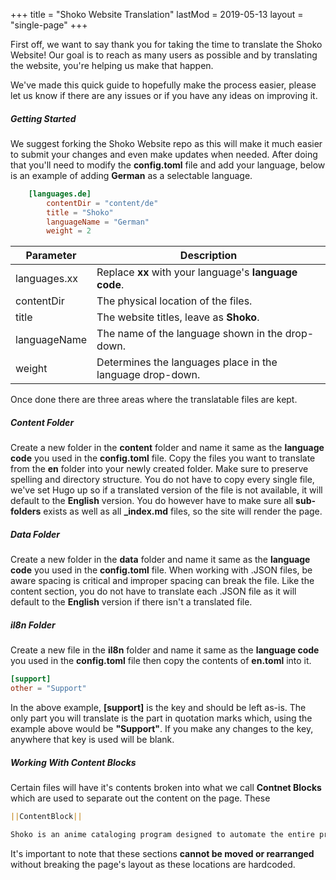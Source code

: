 +++
title = "Shoko Website Translation"
lastMod = 2019-05-13
layout = "single-page"
+++

First off, we want to say thank you for taking the time to translate the Shoko Website! Our goal is to reach as many users as possible and by translating the website, you're helping us make that happen. 

We've made this quick guide to hopefully make the process easier, please let us know if there are any issues or if you have any ideas on improving it. 

##### Getting Started

We suggest forking the Shoko Website repo as this will make it much easier to submit your changes and even make updates when needed. After doing that you'll need to modify the **config.toml** file and add your language, below is an example of adding **German** as a selectable language. 

```toml
	[languages.de]
		contentDir = "content/de"
		title = "Shoko"
		languageName = "German"
		weight = 2
```

<table class="table table-striped">
  <thead>
    <tr>
      <th scope="col">Parameter</th>
      <th scope="col">Description</th>
    </tr>
  </thead>
  <tbody>
    <tr>
      <td>languages.xx</td>
      <td>Replace <strong>xx</strong> with your language's <strong>language code</strong>.</td>
    </tr>
    <tr>
      <td>contentDir</td>
      <td>The physical location of the files.</td>
    </tr>
    <tr>
      <td>title</td>
      <td>The website titles, leave as <strong>Shoko</strong>.</td>
    </tr>
    <tr>
      <td>languageName</td>
      <td>The name of the language shown in the drop-down.</td>
    </tr>
    <tr>
      <td>weight</td>
      <td>Determines the languages place in the language drop-down.</td>
    </tr>
  </tbody>
</table>

Once done there are three areas where the translatable files are kept.

##### Content Folder

Create a new folder in the **content** folder and name it same as the **language code** you used in the **config.toml** file. Copy the files you want to translate from the **en** folder into your newly created folder. Make sure to preserve spelling and directory structure. You do not have to copy every single file, we've set Hugo up so if a translated version of the file is not available, it will default to the **English** version. You do however have to make sure all **sub-folders** exists as well as all **_index.md** files, so the site will render the page. 

##### Data Folder

Create a new folder in the **data** folder and name it same as the **language code** you used in the **config.toml** file. When working with .JSON files, be aware spacing is critical and improper spacing can break the file. Like the content section, you do not have to translate each .JSON file as it will default to the **English** version if there isn't a translated file.

##### il8n Folder

Create a new file in the **il8n** folder and name it same as the **language code** you used in the **config.toml** file then copy the contents of **en.toml** into it. 

```toml
[support]
other = "Support"
```
In the above example, **[support]** is the key and should be left as-is. The only part you will translate is the part in quotation marks which, using the example above would be **"Support"**. If you make any changes to the key, anywhere that key is used will be blank. 

##### Working With Content Blocks

Certain files will have it's contents broken into what we call **Contnet Blocks** which are used to separate out the content on the page. These 

```md
||ContentBlock||

Shoko is an anime cataloging program designed to automate the entire process of cataloging your anime collection regardless of the size and number of files in your collection. With Shoko, you'll spend more time watching and building your collection instead of organizing it.
```

It's important to note that these sections **cannot be moved or rearranged** without breaking the page's layout as these locations are hardcoded. 